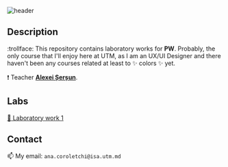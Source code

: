 ![header](https://capsule-render.vercel.app/api?type=waving&color=gradient&height=300&section=header&text=Web%20Programming&fontSize=90&animation=fadeIn&fontAlignY=38&desc=Corolețchi%20Ana%20FAF%20203)

 
## Description

:trollface:  This repository contains laboratory works for **PW**. Probably, the only course that I'll enjoy here at UTM, as I am an UX/UI Designer and there haven't been any courses related at least to :sparkles: colors :sparkles: yet.

:exclamation:  Teacher [**Alexei Șerșun**](https://github.com/alexeisersun).

## Labs

[:construction: Laboratory work 1](https://github.com/Gumball007/PW-labs/tree/main/lab1)

## Contact

:mailbox:  My email: `ana.coroletchi@isa.utm.md`
